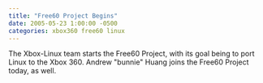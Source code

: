 ```yaml
---
title: "Free60 Project Begins"
date: 2005-05-23 1:00:00 -0500
categories: xbox360 free60 linux
---
```


The Xbox-Linux team starts the Free60 Project, with its goal being to port Linux to the Xbox 360. Andrew "bunnie" Huang joins the Free60 Project today, as well.